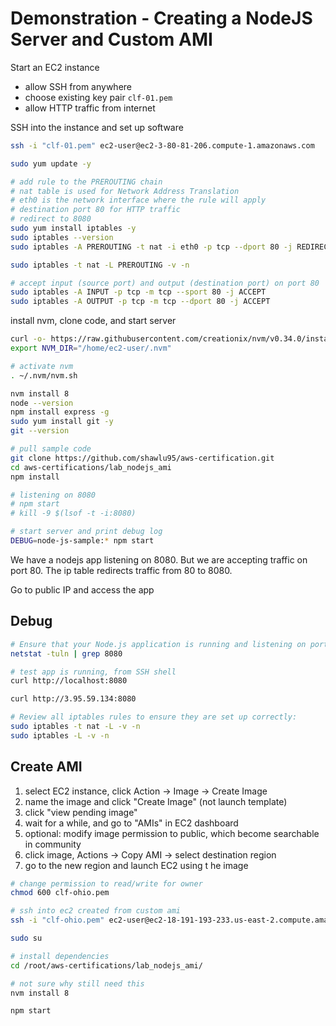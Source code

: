# Demonstration - Creating a NodeJS Server and Custom AMI

Start an EC2 instance

- allow SSH from anywhere
- choose existing key pair `clf-01.pem`
- allow HTTP traffic from internet

SSH into the instance and set up software

```bash
ssh -i "clf-01.pem" ec2-user@ec2-3-80-81-206.compute-1.amazonaws.com

sudo yum update -y

# add rule to the PREROUTING chain
# nat table is used for Network Address Translation
# eth0 is the network interface where the rule will apply
# destination port 80 for HTTP traffic
# redirect to 8080
sudo yum install iptables -y
sudo iptables --version
sudo iptables -A PREROUTING -t nat -i eth0 -p tcp --dport 80 -j REDIRECT --to-port 8080

sudo iptables -t nat -L PREROUTING -v -n

# accept input (source port) and output (destination port) on port 80
sudo iptables -A INPUT -p tcp -m tcp --sport 80 -j ACCEPT
sudo iptables -A OUTPUT -p tcp -m tcp --dport 80 -j ACCEPT
```

install nvm, clone code, and start server

```bash
curl -o- https://raw.githubusercontent.com/creationix/nvm/v0.34.0/install.sh | bash
export NVM_DIR="/home/ec2-user/.nvm"

# activate nvm
. ~/.nvm/nvm.sh

nvm install 8
node --version
npm install express -g
sudo yum install git -y
git --version

# pull sample code
git clone https://github.com/shawlu95/aws-certification.git
cd aws-certifications/lab_nodejs_ami
npm install

# listening on 8080
# npm start
# kill -9 $(lsof -t -i:8080)

# start server and print debug log
DEBUG=node-js-sample:* npm start
```

We have a nodejs app listening on 8080. But we are accepting traffic on port 80. The ip table redirects traffic from 80 to 8080.

Go to public IP and access the app

## Debug

```bash
# Ensure that your Node.js application is running and listening on port 8080:
netstat -tuln | grep 8080

# test app is running, from SSH shell
curl http://localhost:8080

curl http://3.95.59.134:8080

# Review all iptables rules to ensure they are set up correctly:
sudo iptables -t nat -L -v -n
sudo iptables -L -v -n
```

## Create AMI

1. select EC2 instance, click Action -> Image -> Create Image
2. name the image and click "Create Image" (not launch template)
3. click "view pending image"
4. wait for a while, and go to "AMIs" in EC2 dashboard
5. optional: modify image permission to public, which become searchable in community
6. click image, Actions -> Copy AMI -> select destination region
7. go to the new region and launch EC2 using t he image

```bash
# change permission to read/write for owner
chmod 600 clf-ohio.pem

# ssh into ec2 created from custom ami
ssh -i "clf-ohio.pem" ec2-user@ec2-18-191-193-233.us-east-2.compute.amazonaws.com

sudo su

# install dependencies
cd /root/aws-certifications/lab_nodejs_ami/

# not sure why still need this
nvm install 8

npm start
```
